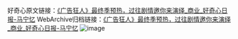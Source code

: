 好奇心原文链接：[《广告狂人》最终季预热，过往剧情邀你来演绎_商业_好奇心日报-马宁忆](https://www.qdaily.com/articles/6151.html)
WebArchive归档链接：[《广告狂人》最终季预热，过往剧情邀你来演绎_商业_好奇心日报-马宁忆](http://web.archive.org/web/20190623165956/https://www.qdaily.com/articles/6151.html)
![image](http://ww3.sinaimg.cn/large/007d5XDply1g3w9mieg6jj30u02spx3y)